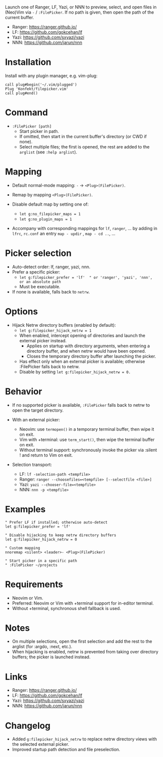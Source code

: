 Launch one of Ranger, LF, Yazi, or NNN to preview, select, and open files in (Neo)Vim via `-` / `:FilePicker`.
If no path is given, then open the path of the current buffer.

- Ranger: https://ranger.github.io/
- LF: https://github.com/gokcehan/lf
- Yazi: https://github.com/sxyazi/yazi
- NNN: https://github.com/jarun/nnn


# Installation

Install with any plugin manager, e.g. vim-plug:

```vim
call plug#begin('~/.vim/plugged')
Plug 'Konfekt/filepicker.vim'
call plug#end()
```


# Command

- `:FilePicker [path]`
  - Start picker in path.
  - If omitted, then start in the current buffer's directory (or CWD if none).
  - Select multiple files; the first is opened, the rest are added to the `arglist` (see `:help arglist`).

# Mapping

- Default normal-mode mapping: `-` → `<Plug>(FilePicker)`.
- Remap by mapping `<Plug>(FilePicker)`.
- Disable default map by setting one of:
  - `let g:no_filepicker_maps = 1`
  - `let g:no_plugin_maps = 1`

- Accompany with corresponding mappings for `lf`, `ranger`, ... by adding in `lfrc`, `rc.conf` an entry `map - updir` , `map - cd ..`, ...

# Picker selection

- Auto-detect order: lf, ranger, yazi, nnn.
- Prefer a specific picker:
  - `let g:filepicker_prefer = 'lf'  " or 'ranger', 'yazi', 'nnn', or an absolute path`
  - Must be executable.
- If none is available, falls back to `netrw`.


# Options

- Hijack Netrw directory buffers (enabled by default):
  - `let g:filepicker_hijack_netrw = 1`
  - When enabled, intercept opening of directories and launch the external picker instead.
    - Applies on startup with directory arguments, when entering a directory buffer, and when netrw would have been opened.
    - Closes the temporary directory buffer after launching the picker.
  - Has effect only when an external picker is available; otherwise :FilePicker falls back to netrw.
  - Disable by setting `let g:filepicker_hijack_netrw = 0.`

# Behavior

- If no supported picker is available, `:FilePicker` falls back to netrw to open the target directory.
- With an external picker:
  - Neovim: use `termopen()` in a temporary terminal buffer, then wipe it on exit.
  - Vim with +terminal: use `term_start()`, then wipe the terminal buffer on exit.
  - Without terminal support: synchronously invoke the picker via :silent ! and return to Vim on exit.

- Selection transport:
  - LF: `lf -selection-path <tempfile>`
  - Ranger: `ranger --choosefiles=<tempfile> [--selectfile <file>]`
  - Yazi: `yazi --chooser-file=<tempfile>`
  - NNN: `nnn -p <tempfile>`


# Examples

```vim
" Prefer LF if installed; otherwise auto-detect
let g:filepicker_prefer = 'lf'

" Disable hijacking to keep netrw directory buffers
let g:filepicker_hijack_netrw = 0

" Custom mapping
nnoremap <silent> <leader>- <Plug>(FilePicker)

" Start picker in a specific path
" :FilePicker ~/projects
```

# Requirements

- Neovim or Vim.
- Preferred: Neovim or Vim with +terminal support for in-editor terminal.
- Without +terminal, synchronous shell fallback is used.


# Notes

- On multiple selections, open the first selection and add the rest to the arglist (for :argdo, :next, etc.).
- When hijacking is enabled, netrw is prevented from taking over directory buffers; the picker is launched instead.


# Links

- Ranger: https://ranger.github.io/
- LF: https://github.com/gokcehan/lf
- Yazi: https://github.com/sxyazi/yazi
- NNN: https://github.com/jarun/nnn


# Changelog

- Added `g:filepicker_hijack_netrw` to replace netrw directory views with the selected external picker.
- Improved startup path detection and file preselection.
